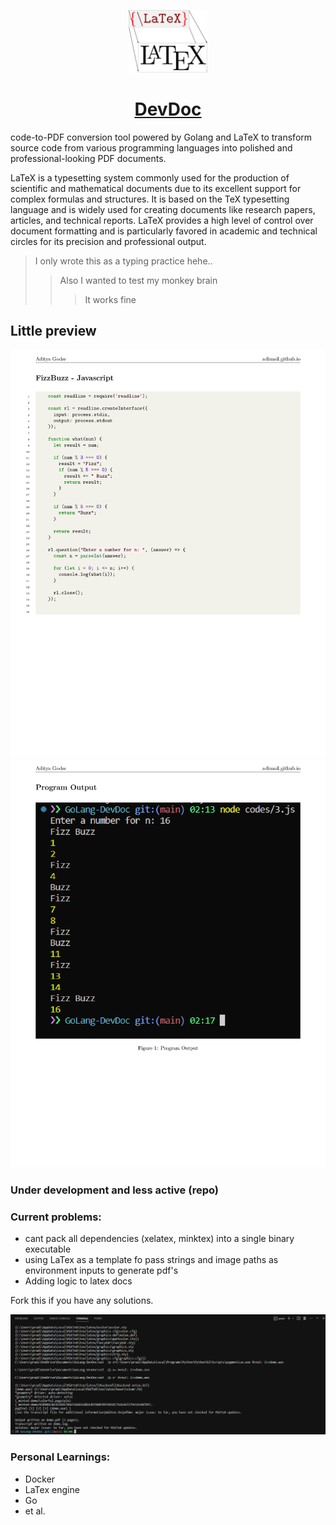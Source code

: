 <p align="center">
  <a href="https://adimail.github.io/">
    <picture>
      <img src="assets\logo.png" height="100">
    </picture>
    <h1 align="center">DevDoc</h1>
  </a>
</p>

code-to-PDF conversion tool powered by Golang and LaTeX to transform source code from various programming languages into polished and professional-looking PDF documents.

LaTeX is a typesetting system commonly used for the production of scientific and mathematical documents due to its excellent support for complex formulas and structures. It is based on the TeX typesetting language and is widely used for creating documents like research papers, articles, and technical reports. LaTeX provides a high level of control over document formatting and is particularly favored in academic and technical circles for its precision and professional output.

> I only wrote this as a typing practice hehe..
>
> > Also I wanted to test my monkey brain
> >
> > > It works fine

## Little preview

![Preview](assets/pg1.jpg)
![Preview](assets/pg2.jpg)

### Under development and less active (repo)

### Current problems:

- cant pack all dependencies (xelatex, minktex) into a single binary executable
- using LaTex as a template fo pass strings and image paths as environment inputs to generate pdf's
- Adding logic to latex docs

Fork this if you have any solutions.

![xelatex](assets/devDoc.png)

### Personal Learnings:

- Docker
- LaTex engine
- Go
- et al.
